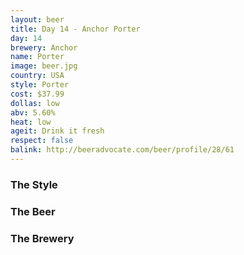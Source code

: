 ```yaml
---
layout: beer
title: Day 14 - Anchor Porter
day: 14
brewery: Anchor
name: Porter
image: beer.jpg
country: USA
style: Porter
cost: $37.99
dollas: low
abv: 5.60%
heat: low
ageit: Drink it fresh
respect: false
balink: http://beeradvocate.com/beer/profile/28/61
---
```


### The Style

### The Beer

### The Brewery

